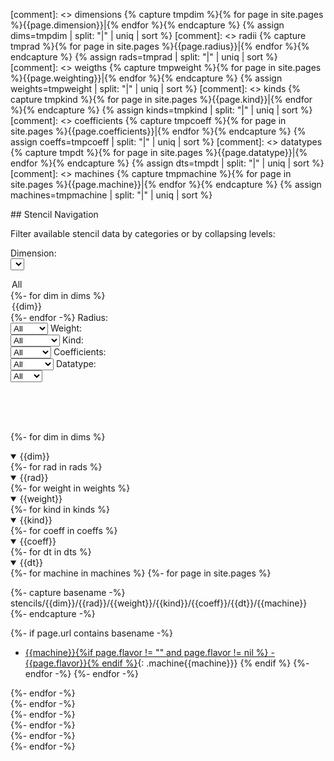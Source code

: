 
[comment]: <> dimensions
{% capture tmpdim %}{% for page in site.pages %}{{page.dimension}}|{% endfor %}{% endcapture %}
{% assign dims=tmpdim | split: "|" | uniq | sort %}
[comment]: <> radii
{% capture tmprad %}{% for page in site.pages %}{{page.radius}}|{% endfor %}{% endcapture %}
{% assign rads=tmprad | split: "|" | uniq | sort %}
[comment]: <> weigths
{% capture tmpweight %}{% for page in site.pages %}{{page.weighting}}|{% endfor %}{% endcapture %}
{% assign weights=tmpweight | split: "|" | uniq | sort %}
[comment]: <> kinds
{% capture tmpkind %}{% for page in site.pages %}{{page.kind}}|{% endfor %}{% endcapture %}
{% assign kinds=tmpkind | split: "|" | uniq | sort %}
[comment]: <> coefficients
{% capture tmpcoeff %}{% for page in site.pages %}{{page.coefficients}}|{% endfor %}{% endcapture %}
{% assign coeffs=tmpcoeff | split: "|" | uniq | sort %}
[comment]: <> datatypes
{% capture tmpdt %}{% for page in site.pages %}{{page.datatype}}|{% endfor %}{% endcapture %}
{% assign dts=tmpdt | split: "|" | uniq | sort %}
[comment]: <> machines
{% capture tmpmachine %}{% for page in site.pages %}{{page.machine}}|{% endfor %}{% endcapture %}
{% assign machines=tmpmachine | split: "|" | uniq | sort %}

<div markdown="1" id="navigation">
## Stencil Navigation

Filter available stencil data by categories or by collapsing levels:

<span class="nav-selection">Dimension:<br/>
<select class="select_dims">
<option value="all" selected="selected">All</option>
{%- for dim in dims %}
<option value="dim{{dim}}">{{dim}}</option>
{%- endfor -%}
</select>
</span>
<span class="nav-selection">Radius:<br/>
<select class="select_rads" onchange="toggle_visibility(this.options[this.selectedIndex].value)">
<option value="radall" selected="selected">All</option>
{%- for rad in rads %}
<option value="rad{{rad}}">{{rad}}</option>
{%- endfor -%}
</select>
</span>
<span class="nav-selection">Weight:<br/>
<select class="select_weights" onchange="toggle_visibility(this.options[this.selectedIndex].value)">
<option value="weightall" selected="selected">All</option>
{%- for weight in weights %}
<option value="weight{{weights}}">{{weight}}</option>
{%- endfor -%}
</select>
</span>
<span class="nav-selection">Kind:<br/>
<select class="select_kinds" onchange="toggle_visibility(this.options[this.selectedIndex].value)">
<option value="kindall" selected="selected">All</option>
{%- for kind in kinds %}
<option value="kind{{kind}}">{{kind}}</option>
{%- endfor -%}
</select>
</span>
<span class="nav-selection">Coefficients:<br/>
<select class="select_coeffs" onchange="toggle_visibility(this.options[this.selectedIndex].value)">
<option value="coeffall" selected="selected">All</option>
{%- for coeff in coeffs %}
<option value="coeff{{coeff}}">{{coeff}}</option>
{%- endfor -%}
</select>
</span>
<span class="nav-selection">Datatype:<br/>
<select class="select_dts" onchange="toggle_visibility(this.options[this.selectedIndex].value)">
<option value="dtall" selected="selected">All</option>
{%- for dt in dts %}
<option value="dt{{dt}}">{{dt}}</option>
{%- endfor -%}
</select>
</span>
<!-- <select class="select_machines" onchange="toggle_visibility(this.options[this.selectedIndex].value)">
<option value="machineall" selected="selected">All</option>
{%- for machine in machines %}
<option value="machine{{machine}}">{{machine}}</option>
{%- endfor -%}
</select> -->

<br /><br /><br />

<script>
function toggle_visibility(option) {
	var name = "";
	if (String(option).startsWith("dim")) {
		name = "dim"
	} else if (String(option).startsWith("rad")) {
		name = "rad"
	} else if (String(option).startsWith("weight")) {
		name = "weight"
	} else if (String(option).startsWith("kind")) {
		name = "kind"
	} else if (String(option).startsWith("coeff")) {
		name = "coeff"
	} else if (String(option).startsWith("dt")) {
		name = "dt"
	} else if (String(option).startsWith("machine")) {
		name = "machine"
	}

	if (String(option).endsWith("all")) {
		$("[class^="+name+"]").css("display","block");
	} else {
		$("[class^="+name+"]").css("display","none");
		$("."+String(option)).css("display","block");
	}
}
</script>


{%- for dim in dims %}
<details class="dim{{dim}}" open>
<summary>{{dim}}</summary>
{%- for rad in rads %}
<details class="rad{{rad}}" open>
<summary>{{rad}}</summary>
{%- for weight in weights %}
<details class="weight{{weight}}" open>
<summary>{{weight}}</summary>
{%- for kind in kinds %}
<details class="kind{{kind}}" open>
<summary>{{kind}}</summary>
{%- for coeff in coeffs %}
<details class="coeff{{coeff}}" open>
<summary>{{coeff}}</summary>
{%- for dt in dts %}
<details class="dt{{dt}}" markdown="1" open>
<summary>{{dt}}</summary>
{%- for machine in machines %}
{%- for page in site.pages %}

{%- capture basename -%}
stencils/{{dim}}/{{rad}}/{{weight}}/{{kind}}/{{coeff}}/{{dt}}/{{machine}}
{%- endcapture -%}

{%- if page.url contains basename -%}
  - [{{machine}}{%if page.flavor != "" and page.flavor != nil %} - {{page.flavor}}{% endif %}]({{site.baseurl}}{{page.url}}){: .machine{{machine}}}
{% endif %}
{%- endfor -%}
{%- endfor -%}
</details>
{%- endfor -%}
</details>
{%- endfor -%}
</details>
{%- endfor -%}
</details>
{%- endfor -%}
</details>
{%- endfor -%}
</details>
{%- endfor -%}

</div>

